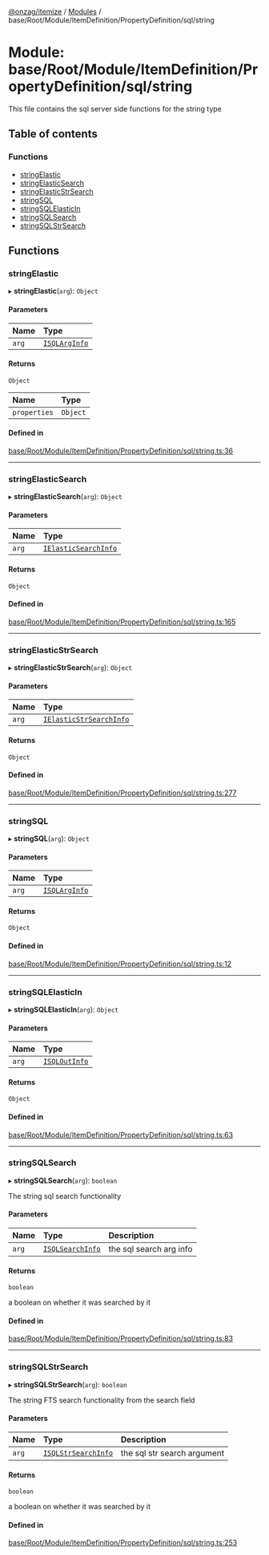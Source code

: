 [@onzag/itemize](../README.md) / [Modules](../modules.md) / base/Root/Module/ItemDefinition/PropertyDefinition/sql/string

# Module: base/Root/Module/ItemDefinition/PropertyDefinition/sql/string

This file contains the sql server side functions for the string type

## Table of contents

### Functions

- [stringElastic](base_Root_Module_ItemDefinition_PropertyDefinition_sql_string.md#stringelastic)
- [stringElasticSearch](base_Root_Module_ItemDefinition_PropertyDefinition_sql_string.md#stringelasticsearch)
- [stringElasticStrSearch](base_Root_Module_ItemDefinition_PropertyDefinition_sql_string.md#stringelasticstrsearch)
- [stringSQL](base_Root_Module_ItemDefinition_PropertyDefinition_sql_string.md#stringsql)
- [stringSQLElasticIn](base_Root_Module_ItemDefinition_PropertyDefinition_sql_string.md#stringsqlelasticin)
- [stringSQLSearch](base_Root_Module_ItemDefinition_PropertyDefinition_sql_string.md#stringsqlsearch)
- [stringSQLStrSearch](base_Root_Module_ItemDefinition_PropertyDefinition_sql_string.md#stringsqlstrsearch)

## Functions

### stringElastic

▸ **stringElastic**(`arg`): `Object`

#### Parameters

| Name | Type |
| :------ | :------ |
| `arg` | [`ISQLArgInfo`](../interfaces/base_Root_Module_ItemDefinition_PropertyDefinition_types.ISQLArgInfo.md) |

#### Returns

`Object`

| Name | Type |
| :------ | :------ |
| `properties` | `Object` |

#### Defined in

[base/Root/Module/ItemDefinition/PropertyDefinition/sql/string.ts:36](https://github.com/onzag/itemize/blob/a24376ed/base/Root/Module/ItemDefinition/PropertyDefinition/sql/string.ts#L36)

___

### stringElasticSearch

▸ **stringElasticSearch**(`arg`): `Object`

#### Parameters

| Name | Type |
| :------ | :------ |
| `arg` | [`IElasticSearchInfo`](../interfaces/base_Root_Module_ItemDefinition_PropertyDefinition_types.IElasticSearchInfo.md) |

#### Returns

`Object`

#### Defined in

[base/Root/Module/ItemDefinition/PropertyDefinition/sql/string.ts:165](https://github.com/onzag/itemize/blob/a24376ed/base/Root/Module/ItemDefinition/PropertyDefinition/sql/string.ts#L165)

___

### stringElasticStrSearch

▸ **stringElasticStrSearch**(`arg`): `Object`

#### Parameters

| Name | Type |
| :------ | :------ |
| `arg` | [`IElasticStrSearchInfo`](../interfaces/base_Root_Module_ItemDefinition_PropertyDefinition_types.IElasticStrSearchInfo.md) |

#### Returns

`Object`

#### Defined in

[base/Root/Module/ItemDefinition/PropertyDefinition/sql/string.ts:277](https://github.com/onzag/itemize/blob/a24376ed/base/Root/Module/ItemDefinition/PropertyDefinition/sql/string.ts#L277)

___

### stringSQL

▸ **stringSQL**(`arg`): `Object`

#### Parameters

| Name | Type |
| :------ | :------ |
| `arg` | [`ISQLArgInfo`](../interfaces/base_Root_Module_ItemDefinition_PropertyDefinition_types.ISQLArgInfo.md) |

#### Returns

`Object`

#### Defined in

[base/Root/Module/ItemDefinition/PropertyDefinition/sql/string.ts:12](https://github.com/onzag/itemize/blob/a24376ed/base/Root/Module/ItemDefinition/PropertyDefinition/sql/string.ts#L12)

___

### stringSQLElasticIn

▸ **stringSQLElasticIn**(`arg`): `Object`

#### Parameters

| Name | Type |
| :------ | :------ |
| `arg` | [`ISQLOutInfo`](../interfaces/base_Root_Module_ItemDefinition_PropertyDefinition_types.ISQLOutInfo.md) |

#### Returns

`Object`

#### Defined in

[base/Root/Module/ItemDefinition/PropertyDefinition/sql/string.ts:63](https://github.com/onzag/itemize/blob/a24376ed/base/Root/Module/ItemDefinition/PropertyDefinition/sql/string.ts#L63)

___

### stringSQLSearch

▸ **stringSQLSearch**(`arg`): `boolean`

The string sql search functionality

#### Parameters

| Name | Type | Description |
| :------ | :------ | :------ |
| `arg` | [`ISQLSearchInfo`](../interfaces/base_Root_Module_ItemDefinition_PropertyDefinition_types.ISQLSearchInfo.md) | the sql search arg info |

#### Returns

`boolean`

a boolean on whether it was searched by it

#### Defined in

[base/Root/Module/ItemDefinition/PropertyDefinition/sql/string.ts:83](https://github.com/onzag/itemize/blob/a24376ed/base/Root/Module/ItemDefinition/PropertyDefinition/sql/string.ts#L83)

___

### stringSQLStrSearch

▸ **stringSQLStrSearch**(`arg`): `boolean`

The string FTS search functionality from the search field

#### Parameters

| Name | Type | Description |
| :------ | :------ | :------ |
| `arg` | [`ISQLStrSearchInfo`](../interfaces/base_Root_Module_ItemDefinition_PropertyDefinition_types.ISQLStrSearchInfo.md) | the sql str search argument |

#### Returns

`boolean`

a boolean on whether it was searched by it

#### Defined in

[base/Root/Module/ItemDefinition/PropertyDefinition/sql/string.ts:253](https://github.com/onzag/itemize/blob/a24376ed/base/Root/Module/ItemDefinition/PropertyDefinition/sql/string.ts#L253)
